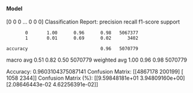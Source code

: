 #### Model
[0 0 0 ... 0 0 0]
Classification Report:
              precision    recall  f1-score   support

           0       1.00      0.96      0.98   5067377
           1       0.01      0.69      0.02      3402

    accuracy                           0.96   5070779
   macro avg       0.51      0.82      0.50   5070779
weighted avg       1.00      0.96      0.98   5070779

Accuracy: 0.9603104375087141
Confusion Matrix:
[[4867178  200199]
 [   1058    2344]]
Confusion Matrix (%):
[[9.59848181e+01 3.94809160e+00]
 [2.08646443e-02 4.62256391e-02]]
